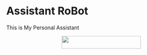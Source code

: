 # Assistant RoBot
This is My Personal Assistant

<p align="center"><a href="https://heroku.com/deploy?template=https://github.com/The-Death-Soul/Assistant"> <img src="https://img.shields.io/badge/Deploy%20To%20Heroku-blueviolet?style=for-the-badge&logo=heroku" width="210" height="34.45"/></a></p>
